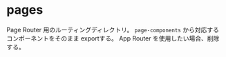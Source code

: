 # pages

Page Router 用のルーティングディレクトリ。
`page-components` から対応するコンポーネントをそのまま exportする。
App Router を使用したい場合、削除する。
